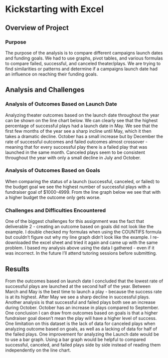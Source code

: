 # Kickstarting with Excel

## Overview of Project
### Purpose
The purpose of the analysis is to compare different campaigns launch dates and funding goals. We had to use graphs, pivot tables, and various formulas to compare failed, successful, and canceled theater/plays. We are trying to find similarities or patterns and determine if a campaigns launch date had an influence on reaching their funding goals.  
## Analysis and Challenges
### Analysis of Outcomes Based on Launch Date
Analyzing theater outcomes based on the launch date throughout the year can be shown on the line chart below. We can clearly see that the highest percentage of successful plays had a launch date in May. We see that the first few months of the year see a sharp incline until May, which it then takes a dramatic decline. October has a small increase but by December the rate of successful outcomes and failed outcomes almost crossover - meaning that for every successful play there is a failed play that was launched in the same month. Canceled plays seem to be consistent throughout the year with only a small decline in July and October. 

### Analysis of Outcomes Based on Goals
When comparing the status of a launch (successful, canceled, or failed) to the budget goal we see the highest number of successful plays with a fundraiser goal of $1000-4999. From the line graph below we see that with a higher budget the outcome only gets worse. 

### Challenges and Difficulties Encountered
One of the biggest challenges for this assignment was the fact that deliverable 2 - creating an outcome based on goals did not look like the example. I double checked my formulas when using the COUNTIFS formula but couldn’t figure out why my line graph didn’t look like the example. I re-downloaded the excel sheet and tried it again and came up with the same problem. I based my analysis above using the data I gathered - even if it was incorrect. In the future I’ll attend tutoring sessions before submitting. 

## Results
From the outcomes based on launch date I concluded that the lowest rate of successful plays are launched at the second half of the year. Between March and May is the best time to launch a play - because the success rate is at its highest. After May we see a sharp decline in successful plays.  Another analysis is that successful and failed plays both see an increase during October. October has an increase in plays compared to September. One conclusion I can draw from outcomes based on goals is that a higher fundraiser goal doesn’t mean the play will have a higher level of success. One limitation on this dataset is the lack of data for canceled plays when analyzing outcome based on goals, as well as a lacking of data for half of the failed plays. One improvement for analyzing the Launch date would be to use a bar graph. Using a bar graph would be helpful to compared successful, canceled, and failed plays side by side instead of reading them independently on the line chart. 
